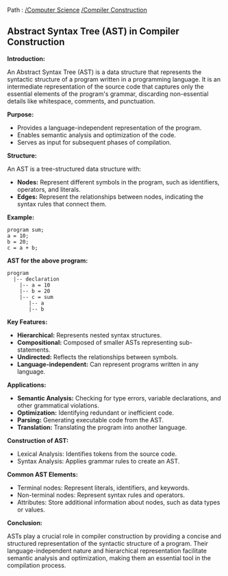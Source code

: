 Path : [/Computer Science](<..\..\index.md>) [/Compiler Construction](<..\index.md>)
## Abstract Syntax Tree (AST) in Compiler Construction

**Introduction:**

An Abstract Syntax Tree (AST) is a data structure that represents the syntactic structure of a program written in a programming language. It is an intermediate representation of the source code that captures only the essential elements of the program's grammar, discarding non-essential details like whitespace, comments, and punctuation.


**Purpose:**

- Provides a language-independent representation of the program.
- Enables semantic analysis and optimization of the code.
- Serves as input for subsequent phases of compilation.


**Structure:**

An AST is a tree-structured data structure with:

- **Nodes:** Represent different symbols in the program, such as identifiers, operators, and literals.
- **Edges:** Represent the relationships between nodes, indicating the syntax rules that connect them.


**Example:**

```
program sum;
a = 10;
b = 20;
c = a + b;
```

**AST for the above program:**

```
program
  |-- declaration
    |-- a = 10
    |-- b = 20
    |-- c = sum
       |-- a
       |-- b
```


**Key Features:**

- **Hierarchical:** Represents nested syntax structures.
- **Compositional:** Composed of smaller ASTs representing sub-statements.
- **Undirected:** Reflects the relationships between symbols.
- **Language-independent:** Can represent programs written in any language.


**Applications:**

- **Semantic Analysis:** Checking for type errors, variable declarations, and other grammatical violations.
- **Optimization:** Identifying redundant or inefficient code.
- **Parsing:** Generating executable code from the AST.
- **Translation:** Translating the program into another language.


**Construction of AST:**

- Lexical Analysis: Identifies tokens from the source code.
- Syntax Analysis: Applies grammar rules to create an AST.


**Common AST Elements:**

- Terminal nodes: Represent literals, identifiers, and keywords.
- Non-terminal nodes: Represent syntax rules and operators.
- Attributes: Store additional information about nodes, such as data types or values.


**Conclusion:**

ASTs play a crucial role in compiler construction by providing a concise and structured representation of the syntactic structure of a program. Their language-independent nature and hierarchical representation facilitate semantic analysis and optimization, making them an essential tool in the compilation process.
